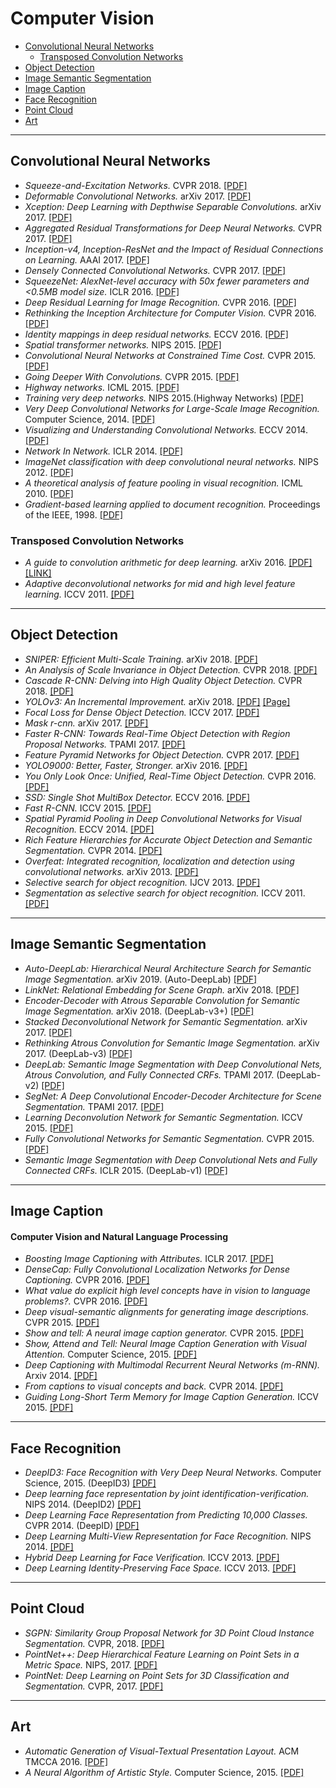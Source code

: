 
# Computer Vision

- [Convolutional Neural Networks](#convolutional-neural-networks)
  + [Transposed Convolution Networks](#transposed-convolution-networks)
- [Object Detection](#object-detection)
- [Image Semantic Segmentation](#image-semantic-segmentation)
- [Image Caption](#image-caption)
- [Face Recognition](#face-recognition)
- [Point Cloud](#point-cloud)
- [Art](#art)

--- ---

## Convolutional Neural Networks

- *Squeeze-and-Excitation Networks.* CVPR 2018. [[PDF]](https://arxiv.org/pdf/1709.01507.pdf)
- *Deformable Convolutional Networks.* arXiv 2017. [[PDF]](https://arxiv.org/pdf/1703.06211.pdf)
- *Xception: Deep Learning with Depthwise Separable Convolutions.* arXiv 2017. [[PDF]](https://arxiv.org/pdf/1610.02357.pdf)
- *Aggregated Residual Transformations for Deep Neural Networks.* CVPR 2017. [[PDF]](https://arxiv.org/pdf/1611.05431.pdf)
- *Inception-v4, Inception-ResNet and the Impact of Residual Connections on Learning.* AAAI 2017. [[PDF]](http://www.aaai.org/ocs/index.php/AAAI/AAAI17/paper/download/14806/14311)
- *Densely Connected Convolutional Networks.* CVPR 2017. [[PDF]](https://arxiv.org/pdf/1608.06993.pdf)
- *SqueezeNet: AlexNet-level accuracy with 50x fewer parameters and <0.5MB model size.* ICLR 2016. [[PDF]](https://arxiv.org/pdf/1602.07360.pdf)
- *Deep Residual Learning for Image Recognition.* CVPR 2016. [[PDF]](http://www.cv-foundation.org/openaccess/content_cvpr_2016/papers/He_Deep_Residual_Learning_CVPR_2016_paper.pdf)
- *Rethinking the Inception Architecture for Computer Vision.* CVPR 2016. [[PDF]](http://www.cv-foundation.org/openaccess/content_cvpr_2016/papers/Szegedy_Rethinking_the_Inception_CVPR_2016_paper.pdf)
- *Identity mappings in deep residual networks.* ECCV 2016. [[PDF]](https://arxiv.org/pdf/1603.05027.pdf)
- *Spatial transformer networks.* NIPS 2015. [[PDF]](https://arxiv.org/pdf/1506.02025.pdf)
- *Convolutional Neural Networks at Constrained Time Cost.* CVPR 2015. [[PDF]](http://www.cv-foundation.org/openaccess/content_cvpr_2015/papers/He_Convolutional_Neural_Networks_2015_CVPR_paper.pdf)
- *Going Deeper With Convolutions.* CVPR 2015. [[PDF]](http://www.cv-foundation.org/openaccess/content_cvpr_2015/papers/Szegedy_Going_Deeper_With_2015_CVPR_paper.pdf)
- *Highway networks.* ICML 2015. [[PDF]](https://arxiv.org/pdf/1505.00387.pdf,)
- *Training very deep networks.* NIPS 2015.(Highway Networks) [[PDF]](http://papers.nips.cc/paper/5850-training-very-deep-networks.pdf)
- *Very Deep Convolutional Networks for Large-Scale Image Recognition.* Computer Science, 2014. [[PDF]](https://arxiv.org/pdf/1409.1556/)
- *Visualizing and Understanding Convolutional Networks.* ECCV 2014. [[PDF]](https://arxiv.org/pdf/1311.2901.pdf)
- *Network In Network.* ICLR 2014. [[PDF]](https://arxiv.org/pdf/1312.4400.pdf)
- *ImageNet classification with deep convolutional neural networks.* NIPS 2012. [[PDF]](http://papers.nips.cc/paper/4824-imagenet-classification-with-deep-convolutional-neural-networks.pdf)
- *A theoretical analysis of feature pooling in visual recognition.* ICML 2010. [[PDF]](http://machinelearning.wustl.edu/mlpapers/paper_files/icml2010_BoureauPL10.pdf)
- *Gradient-based learning applied to document recognition.* Proceedings of the IEEE, 1998. [[PDF]](http://www.dengfanxin.cn/wp-content/uploads/2016/03/1998Lecun.pdf)

### Transposed Convolution Networks
- *A guide to convolution arithmetic for deep learning.* arXiv 2016. [[PDF]](https://arxiv.org/pdf/1603.07285.pdf)[[LINK]](https://github.com/vdumoulin/conv_arithmetic)
- *Adaptive deconvolutional networks for mid and high level feature learning.* ICCV 2011. [[PDF]](http://cs.nyu.edu/~fergus/drafts/deconv_iccv_names.pdf)

--- ---

## Object Detection

- *SNIPER: Efficient Multi-Scale Training.* arXiv 2018. [[PDF]](https://arxiv.org/pdf/1805.09300.pdf)
- *An Analysis of Scale Invariance in Object Detection.* CVPR 2018. [[PDF]](https://arxiv.org/pdf/1711.08189.pdf)
- *Cascade R-CNN: Delving into High Quality Object Detection.* CVPR 2018. [[PDF]](https://arxiv.org/pdf/1712.00726.pdf)
- *YOLOv3: An Incremental Improvement.* arXiv 2018. [[PDF]](https://arxiv.org/pdf/1804.02767.pdf) [[Page]](https://pjreddie.com/publications/)
- *Focal Loss for Dense Object Detection.* ICCV 2017. [[PDF]](https://arxiv.org/pdf/1708.02002.pdf)
- *Mask r-cnn.* arXiv 2017. [[PDF]](https://arxiv.org/pdf/1703.06870.pdf)
- *Faster R-CNN: Towards Real-Time Object Detection with Region Proposal Networks.* TPAMI 2017. [[PDF]](http://papers.nips.cc/paper/5638-faster-r-cnn-towards-real-time-object-detection-with-region-proposal-networks.pdf)
- *Feature Pyramid Networks for Object Detection.* CVPR 2017. [[PDF]](https://arxiv.org/abs/1612.03144)
- *YOLO9000: Better, Faster, Stronger.* arXiv 2016. [[PDF]](https://arxiv.org/pdf/1612.08242.pdf)
- *You Only Look Once: Unified, Real-Time Object Detection.* CVPR 2016. [[PDF]](http://101.96.8.164/www.cv-foundation.org/openaccess/content_cvpr_2016/papers/Redmon_You_Only_Look_CVPR_2016_paper.pdf)
- *SSD: Single Shot MultiBox Detector.* ECCV 2016. [[PDF]](https://arxiv.org/pdf/1512.02325.pdf)
- *Fast R-CNN.* ICCV 2015. [[PDF]](http://www.cv-foundation.org/openaccess/content_iccv_2015/papers/Girshick_Fast_R-CNN_ICCV_2015_paper.pdf)
- *Spatial Pyramid Pooling in Deep Convolutional Networks for Visual Recognition.* ECCV 2014. [[PDF]](https://arxiv.org/pdf/1406.4729.pdf)
- *Rich Feature Hierarchies for Accurate Object Detection and Semantic Segmentation.* CVPR 2014. [[PDF]](http://www.cv-foundation.org/openaccess/content_cvpr_2014/papers/Girshick_Rich_Feature_Hierarchies_2014_CVPR_paper.pdf)
- *Overfeat: Integrated recognition, localization and detection using convolutional networks.* arXiv 2013. [[PDF]](https://arxiv.org/pdf/1312.6229.pdf)
- *Selective search for object recognition.* IJCV 2013. [[PDF]](https://pdfs.semanticscholar.org/6a65/f9abad1022c7df2c75b819f48251aac23ae8.pdf)
- *Segmentation as selective search for object recognition.* ICCV 2011. [[PDF]](https://www.researchgate.net/profile/Jasper_Uijlings/publication/261261522_Segmentation_as_selective_search_for_object_recognition/links/53d1063f0cf2fd75bc5d5d6f.pdf)

--- ---

## Image Semantic Segmentation

- *Auto-DeepLab: Hierarchical Neural Architecture Search for Semantic Image Segmentation.* arXiv 2019. (Auto-DeepLab) [[PDF]](https://arxiv.org/abs/1901.02985)
- *LinkNet: Relational Embedding for Scene Graph.* arXiv 2018. [[PDF]](https://arxiv.org/abs/1811.06410) 
- *Encoder-Decoder with Atrous Separable Convolution for Semantic Image Segmentation.* arXiv 2018. (DeepLab-v3+) [[PDF]](http://cn.arxiv.org/abs/1802.02611)
- *Stacked Deconvolutional Network for Semantic Segmentation.* arXiv 2017. [[PDF]](https://arxiv.org/pdf/1708.04943.pdf)
- *Rethinking Atrous Convolution for Semantic Image Segmentation.* arXiv 2017. (DeepLab-v3) [[PDF]](https://arxiv.org/abs/1706.05587)
- *DeepLab: Semantic Image Segmentation with Deep Convolutional Nets, Atrous Convolution, and Fully Connected CRFs.* TPAMI 2017. (DeepLab-v2) [[PDF]](https://arxiv.org/pdf/1606.00915v2.pdf)
- *SegNet: A Deep Convolutional Encoder-Decoder Architecture for Scene Segmentation.* TPAMI 2017. [[PDF]](https://arxiv.org/pdf/1511.00561.pdf)
- *Learning Deconvolution Network for Semantic Segmentation.* ICCV 2015. [[PDF]](http://www.cv-foundation.org/openaccess/content_iccv_2015/papers/Noh_Learning_Deconvolution_Network_ICCV_2015_paper.pdf)
- *Fully Convolutional Networks for Semantic Segmentation.* CVPR 2015. [[PDF]](http://www.cv-foundation.org/openaccess/content_cvpr_2015/papers/Long_Fully_Convolutional_Networks_2015_CVPR_paper.pdf)
- *Semantic Image Segmentation with Deep Convolutional Nets and Fully Connected CRFs.* ICLR 2015. (DeepLab-v1) [[PDF]](https://arxiv.org/pdf/1412.7062v3.pdf)

--- ---

## Image Caption

#### Computer Vision and Natural Language Processing

- *Boosting Image Captioning with Attributes.* ICLR 2017. [[PDF]](https://arxiv.org/pdf/1611.01646.pdf)
- *DenseCap: Fully Convolutional Localization Networks for Dense Captioning.* CVPR 2016. [[PDF]](https://www.cv-foundation.org/openaccess/content_cvpr_2016/papers/Johnson_DenseCap_Fully_Convolutional_CVPR_2016_paper.pdf)
- *What value do explicit high level concepts have in vision to language problems?.* CVPR 2016. [[PDF]](https://arxiv.org/pdf/1506.01144.pdf)
- *Deep visual-semantic alignments for generating image descriptions.* CVPR 2015. [[PDF]](http://cs.stanford.edu/people/karpathy/cvpr2015.pdf)
- *Show and tell: A neural image caption generator.* CVPR 2015. [[PDF]](https://arxiv.org/pdf/1411.4555.pdf)
- *Show, Attend and Tell: Neural Image Caption Generation with Visual Attention.* Computer Science, 2015. [[PDF]](https://arxiv.org/pdf/1502.03044.pdf)
- *Deep Captioning with Multimodal Recurrent Neural Networks (m-RNN).* Arxiv 2014. [[PDF]](https://arxiv.org/pdf/1412.6632.pdf)
- *From captions to visual concepts and back.* CVPR 2014. [[PDF]](https://arxiv.org/pdf/1411.4952.pdf)
- *Guiding Long-Short Term Memory for Image Caption Generation.* ICCV 2015. [[PDF]](https://arxiv.org/pdf/1509.04942.pdf)

--- ---

## Face Recognition

- *DeepID3: Face Recognition with Very Deep Neural Networks.* Computer Science, 2015. (DeepID3) [[PDF]](https://arxiv.org/pdf/1502.00873.pdf)
- *Deep learning face representation by joint identification-verification.* NIPS 2014. (DeepID2) [[PDF]](http://www.ee.cuhk.edu.hk/~xgwang/papers/sunCWTnips14.pdf)
- *Deep Learning Face Representation from Predicting 10,000 Classes.* CVPR 2014. (DeepID) [[PDF]](http://www.ee.cuhk.edu.hk/~xgwang/papers/sunWTcvpr14.pdf)
- *Deep Learning Multi-View Representation for Face Recognition.* NIPS 2014. [[PDF]](https://arxiv.org/pdf/1406.6947.pdf)
- *Hybrid Deep Learning for Face Verification.* ICCV 2013. [[PDF]](https://www.cv-foundation.org/openaccess/content_iccv_2013/papers/Sun_Hybrid_Deep_Learning_2013_ICCV_paper.pdf)
- *Deep Learning Identity-Preserving Face Space.* ICCV 2013. [[PDF]](http://www.ee.cuhk.edu.hk/~xgwang/papers/zhuLWTiccv13.pdf)

--- ---
## Point Cloud

- *SGPN: Similarity Group Proposal Network for 3D Point Cloud Instance Segmentation.* CVPR, 2018. [[PDF]](https://arxiv.org/pdf/1711.08588.pdf)
- *PointNet++: Deep Hierarchical Feature Learning on Point Sets in a Metric Space.* NIPS, 2017. [[PDF]](https://arxiv.org/pdf/1706.02413.pdf)
- *PointNet: Deep Learning on Point Sets for 3D Classification and Segmentation.* CVPR, 2017. [[PDF]](https://arxiv.org/pdf/1612.00593.pdf)

--- ---

## Art

- *Automatic Generation of Visual-Textual Presentation Layout.* ACM TMCCA 2016. [[PDF]](https://www.microsoft.com/en-us/research/wp-content/uploads/2016/08/a33-yang.pdf)
- *A Neural Algorithm of Artistic Style.* Computer Science, 2015. [[PDF]](https://arxiv.org/pdf/1508.06576v1.pdf)


